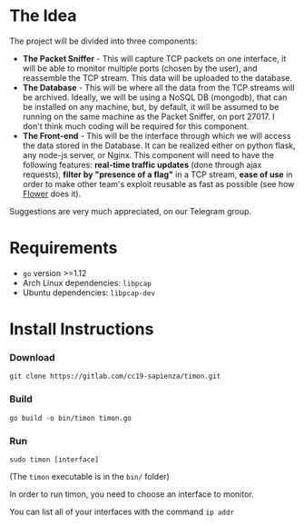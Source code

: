 # The Idea

The project will be divided into three components:

* **The Packet Sniffer** - This will capture TCP packets on one interface, it will be able to monitor multiple ports (chosen by the user), and reassemble the TCP stream. This data will be uploaded to the database.
* **The Database** - This will be where all the data from the TCP streams will be archived. Ideally, we will be using a NoSQL DB (mongodb), that can be installed on any machine, but, by default, it will be assumed to be running on the same machine as the Packet Sniffer, on port 27017. I don't think much coding will be required for this component.
* **The Front-end** - This will be the interface through which we will access the data stored in the Database. It can be realized either on python flask, any node-js server, or Nginx. This component will need to have the following features: **real-time traffic updates** (done through ajax requests), **filter by "presence of a flag"** in a TCP stream, **ease of use** in order to make other team's exploit reusable as fast as possible (see how [Flower](https://github.com/secgroup/flower) does it).

Suggestions are very much appreciated, on our Telegram group.

# Requirements

* `go` version >=1.12
* Arch Linux dependencies: `libpcap`
* Ubuntu dependencies: `libpcap-dev`

# Install Instructions

### Download
`git clone https://gitlab.com/cc19-sapienza/timon.git`

### Build
`go build -o bin/timon timon.go`

### Run
`sudo timon [interface]`

(The `timon` executable is in the `bin/` folder)

In order to run timon, you need to choose an interface to monitor.

You can list all of your interfaces with the command `ip addr`
